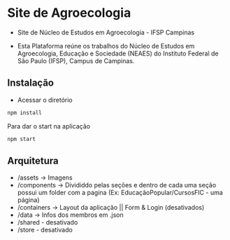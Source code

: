 # Site de Agroecologia
- Site de Núcleo de Estudos em Agroecologia - IFSP Campinas

- Esta Plataforma reúne os trabalhos do Núcleo de Estudos em Agroecologia, Educação e Sociedade (NEAES) do Instituto Federal de São Paulo (IFSP), Campus de Campinas.

## Instalação 
- Acessar o diretório 

```bash
npm install 
```

Para dar o start na aplicação

```bash
npm start
```

## Arquitetura
- /assets -> Imagens 
- /components -> Divididdo pelas seções e dentro de cada uma seção possui um folder com a pagina (Ex: EducaçãoPopular/CursosFIC - uma página)
- /containers -> Layout da aplicação ||  Form & Login (desativados)
- /data -> Infos dos membros em .json
- /shared - desativado
- /store - desativado
